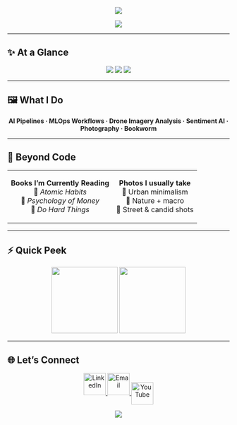 <!-- HEADER HERO -->
<p align="center">
  <img src="https://capsule-render.vercel.app/api?type=waving&height=220&color=0:00c6ff,100:0072ff&text=👋%20Hi%2C%20I'm%20Nevin%20Selby&fontSize=42&fontAlignY=38&animation=twinkling" />
</p>

<p align="center">
  <img src="https://readme-typing-svg.herokuapp.com?font=Fira+Code&weight=500&size=26&pause=1500&color=00E0FF&center=true&vCenter=true&width=600&lines=AI+Engineer+%7C+ML+Engineer;MS+Data+Science+@+UW‑Madison;Reader+%26+Photography+Enthusiast">
</p>

---

## ✨ At a Glance  

<p align="center">
  <img src="https://img.shields.io/badge/AI%20Engineer-00c6ff?style=for-the-badge&logo=python&logoColor=white" />
  <img src="https://img.shields.io/badge/Photographer-ff6f61?style=for-the-badge&logo=camera&logoColor=white" />
  <img src="https://img.shields.io/badge/Bookworm-6f42c1?style=for-the-badge&logo=bookstack&logoColor=white" />
</p>

---

## 🖼️ What I Do  

<p align="center">
<b>AI Pipelines · MLOps Workflows · Drone Imagery Analysis · Sentiment AI · Photography · Bookworm</b>
</p>

---

## 📸 Beyond Code  

<table align="center">
<tr>
<td align="center">
  
**Books I’m Currently Reading**  
📖 *Atomic Habits*  
📖 *Psychology of Money*  
📖 *Do Hard Things* 
  
</td>
<td align="center">
  
**Photos I usually take**  
🌆 Urban minimalism  
🌿 Nature + macro  
🚶 Street & candid shots  
  
</td>
</tr>
</table>

---

## ⚡ Quick Peek  

<p align="center">
  <img src="https://github-readme-stats.vercel.app/api?username=NevinSelby&show_icons=true&theme=transparent&hide_border=true&hide_title=true" height="150" />
  <img src="https://github-readme-streak-stats.herokuapp.com?user=NevinSelby&theme=transparent&hide_border=true" height="150" />
</p>

---

## 🌐 Let’s Connect  

<p align="center">
  <a href="https://linkedin.com/in/nevinselby">
    <img src="https://skillicons.dev/icons?i=linkedin" height="50" alt="LinkedIn">
  </a>
  <a href="mailto:nevinselby2001@gmail.com">
    <img src="https://skillicons.dev/icons?i=gmail" height="50" alt="Email">
  </a>
  <a href="https://www.youtube.com/@NevinsDataLab">
    <img src="https://cdn.jsdelivr.net/gh/simple-icons/simple-icons/icons/youtube.svg" height="50" alt="YouTube" style="vertical-align:middle;">
  </a>
</p>


<p align="center">
  <img src="https://capsule-render.vercel.app/api?type=waving&color=0:0072ff,100:00c6ff&height=120&section=footer"/>
</p>
